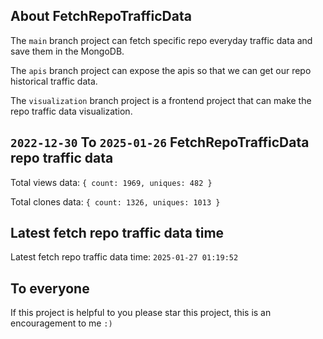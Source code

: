 ## About FetchRepoTrafficData

The `main` branch project can fetch specific repo everyday traffic data and save them in the MongoDB.

The `apis` branch project can expose the apis so that we can get our repo historical traffic data.

The `visualization` branch project is a frontend project that can make the repo traffic data visualization.

## `2022-12-30` To `2025-01-26` FetchRepoTrafficData repo traffic data

Total views data: `{ count: 1969, uniques: 482 }`

Total clones data: `{ count: 1326, uniques: 1013 }`

## Latest fetch repo traffic data time

Latest fetch repo traffic data time: `2025-01-27 01:19:52`

## To everyone

If this project is helpful to you please star this project, this is an encouragement to me `:)`



